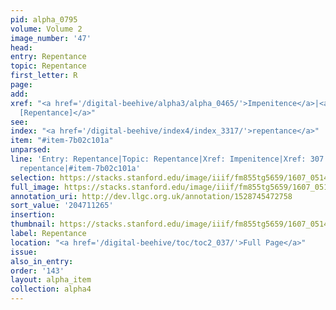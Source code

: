```yaml
---
pid: alpha_0795
volume: Volume 2
image_number: '47'
head:
entry: Repentance
topic: Repentance
first_letter: R
page:
add:
xref: "<a href='/digital-beehive/alpha3/alpha_0465/'>Impenitence</a>|<a href='/digital-beehive/num2/num_0351/'>307
  [Repentance]</a>"
see:
index: "<a href='/digital-beehive/index4/index_3317/'>repentance</a>"
item: "#item-7b02c101a"
unparsed:
line: 'Entry: Repentance|Topic: Repentance|Xref: Impenitence|Xref: 307 [Repentance]|Index:
  repentance|#item-7b02c101a'
selection: https://stacks.stanford.edu/image/iiif/fm855tg5659/1607_0514/317,1265,3036,754/full/0/default.jpg
full_image: https://stacks.stanford.edu/image/iiif/fm855tg5659/1607_0514/full/full/0/default.jpg
annotation_uri: http://dev.llgc.org.uk/annotation/1528745472758
sort_value: '204711265'
insertion:
thumbnail: https://stacks.stanford.edu/image/iiif/fm855tg5659/1607_0514/317,1265,600,180/250,/0/default.jpg
label: Repentance
location: "<a href='/digital-beehive/toc/toc2_037/'>Full Page</a>"
issue:
also_in_entry:
order: '143'
layout: alpha_item
collection: alpha4
---
```

